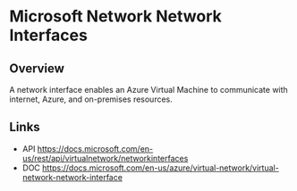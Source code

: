 # Microsoft Network Network Interfaces

## Overview
A network interface enables an Azure Virtual Machine to communicate with internet, Azure, and on-premises resources. 

## Links
- API https://docs.microsoft.com/en-us/rest/api/virtualnetwork/networkinterfaces
- DOC https://docs.microsoft.com/en-us/azure/virtual-network/virtual-network-network-interface
